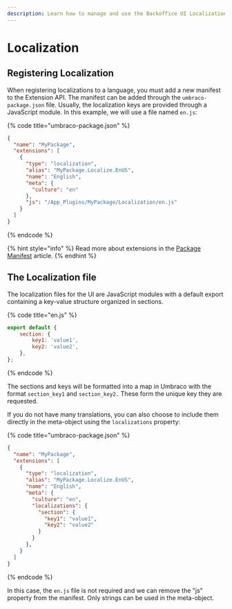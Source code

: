 ```yaml
---
description: Learn how to manage and use the Backoffice UI Localization files.
---
```


# Localization

## Registering Localization

When registering localizations to a language, you must add a new manifest to the Extension API. The manifest can be added through the `umbraco-package.json` file. Usually, the localization keys are provided through a JavaScript module. In this example, we will use a file named `en.js`:

{% code title="umbraco-package.json" %}
```json
{
  "name": "MyPackage",
  "extensions": [
    {
      "type": "localization",
      "alias": "MyPackage.Localize.EnUS",
      "name": "English",
      "meta": {
        "culture": "en"
      },
      "js": "/App_Plugins/MyPackage/Localization/en.js"
    }
  ]
}
```
{% endcode %}

{% hint style="info" %}
Read more about extensions in the [Package Manifest](../../umbraco-package.md) article.
{% endhint %}

## The Localization file

The localization files for the UI are JavaScript modules with a default export containing a key-value structure organized in sections.

{% code title="en.js" %}
```javascript
export default {
    section: {
        key1: 'value1',
        key2: 'value2',
    },
};
```
{% endcode %}

The sections and keys will be formatted into a map in Umbraco with the format `section_key1` and `section_key2.` These form the unique key they are requested.

If you do not have many translations, you can also choose to include them directly in the meta-object using the `localizations` property:

{% code title="umbraco-package.json" %}
```json
{
  "name": "MyPackage",
  "extensions": [
    {
      "type": "localization",
      "alias": "MyPackage.Localize.EnUS",
      "name": "English",
      "meta": {
        "culture": "en",
        "localizations": {
          "section": {
            "key1": "value1",
            "key2": "value2"
          }
        }
      },
    }
  ]
}
```
{% endcode %}

In this case, the `en.js` file is not required and we can remove the "js" property from the manifest. Only strings can be used in the meta-object.
